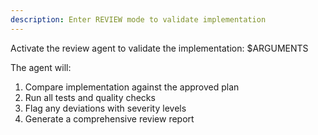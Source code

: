 ```yaml
---
description: Enter REVIEW mode to validate implementation
---
```


Activate the review agent to validate the implementation:
$ARGUMENTS

The agent will:
1. Compare implementation against the approved plan
2. Run all tests and quality checks
3. Flag any deviations with severity levels
4. Generate a comprehensive review report